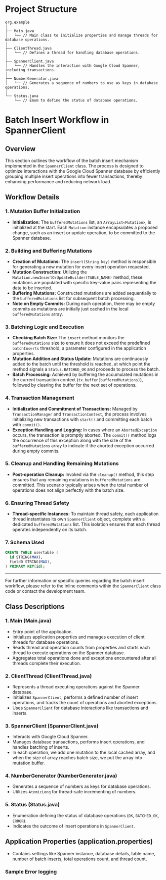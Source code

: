 # Project Structure  
```text
org.example
│
├── Main.java
│   └── // Main class to initialize properties and manage threads for database operations.
│
├── ClientThread.java
│   └── // Defines a thread for handling database operations.
│
├── SpannerClient.java
│   └── // Handles the interaction with Google Cloud Spanner, including transactions.
│
├── NumberGenerator.java
│   └── // Generates a sequence of numbers to use as keys in database operations.
│
└── Status.java
    └── // Enum to define the status of database operations.

```
# Batch Insert Workflow in SpannerClient

## Overview
This section outlines the workflow of the batch insert mechanism implemented in the `SpannerClient` class. The process is designed to optimize interactions with the Google Cloud Spanner database by efficiently grouping multiple insert operations into fewer transactions, thereby enhancing performance and reducing network load.

## Workflow Details

### 1. Mutation Buffer Initialization
- **Initialization:** The `bufferedMutations` list, an `ArrayList<Mutation>`, is initialized at the start. Each `Mutation` instance encapsulates a proposed change, such as an insert or update operation, to be committed to the Spanner database.

### 2. Building and Buffering Mutations
- **Creation of Mutations:** The `insert(String key)` method is responsible for generating a new mutation for every insert operation requested.
- **Mutation Construction:** Utilizing the `Mutation.newInsertOrUpdateBuilder(TABLE_NAME)` method, these mutations are populated with specific key-value pairs representing the data to be inserted.
- **Buffering Mutations:** Constructed mutations are added sequentially to the `bufferedMutations` list for subsequent batch processing.
- **Note on Empty Commits:** During each operation, there may be empty commits as mutations are initially just cached in the local `bufferedMutations` array.

### 3. Batching Logic and Execution
- **Checking Batch Size:** The `insert` method monitors the `bufferedMutations` size to ensure it does not exceed the predefined `batchInserts` threshold, a parameter configured in the application properties.
- **Mutation Addition and Status Update:** Mutations are continuously added to the batch until the threshold is reached, at which point the method signals a `Status.BATCHED_OK` and proceeds to process the batch.
- **Batch Processing:** Achieved by buffering the accumulated mutations in the current transaction context (`tx.buffer(bufferedMutations)`), followed by clearing the buffer for the next set of operations.

### 4. Transaction Management
- **Initialization and Commitment of Transactions:** Managed by `TransactionManager` and `TransactionContext`, the process involves initializing new transactions with `start()` and committing each batch with `commit()`.
- **Exception Handling and Logging:** In cases where an `AbortedException` occurs, the transaction is promptly aborted. The `commit()` method logs the occurrence of this exception along with the size of the `bufferedMutations` array to indicate if the aborted exception occurred during empty commits.

### 5. Cleanup and Handling Remaining Mutations
- **Post-operation Cleanup:** Invoked via the `cleanup()` method, this step ensures that any remaining mutations in `bufferedMutations` are committed. This scenario typically arises when the total number of operations does not align perfectly with the batch size.

### 6. Ensuring Thread Safety
- **Thread-specific Instances:** To maintain thread safety, each application thread instantiates its own `SpannerClient` object, complete with a dedicated `bufferedMutations` list. This isolation ensures that each thread operates independently on its batch.

### 7. Schema Used
```sql
CREATE TABLE usertable (
  id STRING(MAX),
  field0 STRING(MAX),
) PRIMARY KEY(id);
```

---

For further information or specific queries regarding the batch insert workflow, please refer to the inline comments within the `SpannerClient` class code or contact the development team.


## Class Descriptions

### 1. Main (Main.java)
- Entry point of the application.
- Initializes application properties and manages execution of client threads for database operations.
- Reads thread and operation counts from properties and starts each thread to execute operations on the Spanner database.
- Aggregates total operations done and exceptions encountered after all threads complete their execution.

### 2. ClientThread (ClientThread.java)
- Represents a thread executing operations against the Spanner database.
- Initializes `SpannerClient`, performs a defined number of insert operations, and tracks the count of operations and aborted exceptions.
- Uses `SpannerClient` for database interactions like transactions and inserts.

### 3. SpannerClient (SpannerClient.java)
- Interacts with Google Cloud Spanner.
- Manages database transactions, performs insert operations, and handles batching of inserts.
- In each operation, we add one mutation to the local cached array, and when the size of array reaches batch size, we put the array into mutation buffer.

### 4. NumberGenerator (NumberGenerator.java)
- Generates a sequence of numbers as keys for database operations.
- Utilizes `AtomicLong` for thread-safe incrementing of numbers.

### 5. Status (Status.java)
- Enumeration defining the status of database operations (`OK`, `BATCHED_OK`, `ERROR`).
- Indicates the outcome of insert operations in `SpannerClient`.

## Application Properties (application.properties)
- Contains settings like Spanner instance, database details, table name, number of batch inserts, total operations count, and thread count.

### Sample Error logging
```text
```